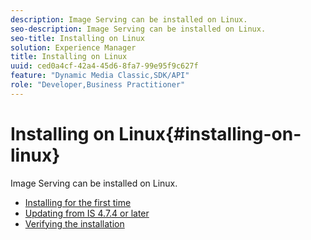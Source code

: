 ```yaml
---
description: Image Serving can be installed on Linux.
seo-description: Image Serving can be installed on Linux.
seo-title: Installing on Linux
solution: Experience Manager
title: Installing on Linux
uuid: ced0a4cf-42a4-45d6-8fa7-99e95f9c627f
feature: "Dynamic Media Classic,SDK/API"
role: "Developer,Business Practitioner"
---
```


# Installing on Linux{#installing-on-linux}

Image Serving can be installed on Linux.

* [Installing for the first time](t-first-install-lin.md)
* [Updating from IS 4.7.4 or later](t-update-lin.md)
* [Verifying the installation](t-verify-install-lin.md)
